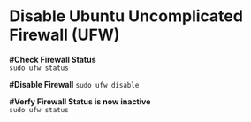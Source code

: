 # Disable Ubuntu Uncomplicated Firewall (UFW)  
  
**#Check Firewall Status**  
`sudo ufw status`
  
**#Disable Firewall**
`sudo ufw disable`  
  
**#Verfy Firewall Status is now inactive**  
`sudo ufw status`
